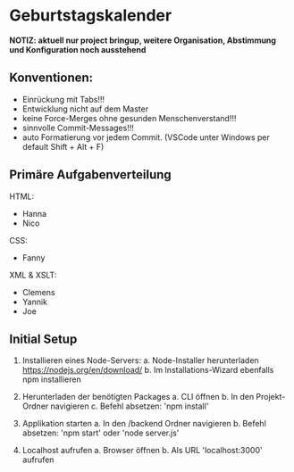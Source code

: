 # Geburtstagskalender
**NOTIZ: aktuell nur project bringup, weitere Organisation, Abstimmung und Konfiguration noch ausstehend**

## Konventionen:
- Einrückung mit Tabs!!!
- Entwicklung nicht auf dem Master
- keine Force-Merges ohne gesunden Menschenverstand!!!
- sinnvolle Commit-Messages!!!
- auto Formatierung vor jedem Commit. (VSCode unter Windows per default Shift + Alt + F)

## Primäre Aufgabenverteilung
HTML:
- Hanna
- Nico

CSS:
- Fanny

XML & XSLT:
- Clemens
- Yannik
- Joe

## Initial Setup

1. Installieren eines Node-Servers:
    a. Node-Installer herunterladen https://nodejs.org/en/download/
    b. Im Installations-Wizard ebenfalls npm installieren

2. Herunterladen der benötigten Packages
    a. CLI öffnen
    b. In den Projekt-Ordner navigieren
    c. Befehl absetzen: 'npm install'

3. Applikation starten
    a. In den /backend Ordner navigieren
    b. Befehl absetzen: 'npm start' oder 'node server.js'
    
4. Localhost aufrufen
    a. Browser öffnen
    b. Als URL 'localhost:3000' aufrufen
